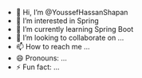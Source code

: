 - 👋 Hi, I’m @YoussefHassanShapan
- 👀 I’m interested in Spring 
- 🌱 I’m currently learning Spring Boot
- 💞️ I’m looking to collaborate on ...
- 📫 How to reach me ...
- 😄 Pronouns: ...
- ⚡ Fun fact: ...

<!---
YoussefHassanShapan/YoussefHassanShapan is a ✨ special ✨ repository because its `README.md` (this file) appears on your GitHub profile.
You can click the Preview link to take a look at your changes.
--->
